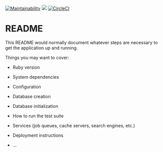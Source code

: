 [![Maintainability](https://api.codeclimate.com/v1/badges/c3dcb8d73dcd6cd26113/maintainability)](https://codeclimate.com/github/oluosiname/tailorshop-backend/maintainability)
<a href="https://codeclimate.com/github/oluosiname/tailorshop-backend/test_coverage"><img src="https://api.codeclimate.com/v1/badges/c3dcb8d73dcd6cd26113/test_coverage" /></a>
[![CircleCI](https://circleci.com/gh/oluosiname/tailorshop-backend/tree/master.svg?style=svg)](https://circleci.com/gh/oluosiname/tailorshop-backend/tree/master)

# README

This README would normally document whatever steps are necessary to get the
application up and running.

Things you may want to cover:

- Ruby version

- System dependencies

- Configuration

- Database creation

- Database initialization

- How to run the test suite

- Services (job queues, cache servers, search engines, etc.)

- Deployment instructions

- ...
